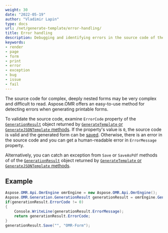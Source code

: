 ```yaml
---
weight: 30
date: "2022-05-19"
author: "Vladimir Lapin"
type: docs
url: /net/generate-template/error-handling/
title: Error handling
description: Debugging and identifying errors in the source code of the Aspose.OMR template during generation.
keywords:
- render
- page
- form
- print
- error
- exception
- bug
- issue
- fail
---
```


The source code for complex, deeply nested forms may be very complex and difficult to read. Aspose.OMR offers an easy-to-use method for detecting errors when generating printable forms.

To validate the source code, examine `ErrorCode` property of the [`GenerationResult`](https://apireference.aspose.com/omr/net/aspose.omr.generation/generationresult) object returned by [`GenerateTemplate` or `GenerateJSONTemplate` methods](/omr/net/generate-template/). If the property's value is `0`, the source code is valid and the generated form can be [saved](/omr/net/generate-template/save/). Otherwise, there is an error in the source code and you can get a human-readable error in `ErrorMessage` property.

Alternatively, you can catch an exception from `Save` or `SaveAsPdf` methods of of the [`GenerationResult`](https://apireference.aspose.com/omr/net/aspose.omr.generation/generationresult) object returned by [`GenerateTemplate` or `GenerateJSONTemplate` methods](/omr/net/generate-template/).

## Example

```csharp
Aspose.OMR.Api.OmrEngine omrEngine = new Aspose.OMR.Api.OmrEngine();
Aspose.OMR.Generation.GenerationResult generationResult = omrEngine.GenerateTemplate("source.txt");
if(generationResult.ErrorCode != 0)
{
	Console.WriteLine(generationResult.ErrorMessage);
	return generationResult.ErrorCode;
}
generationResult.Save("", "OMR-Form");
```
